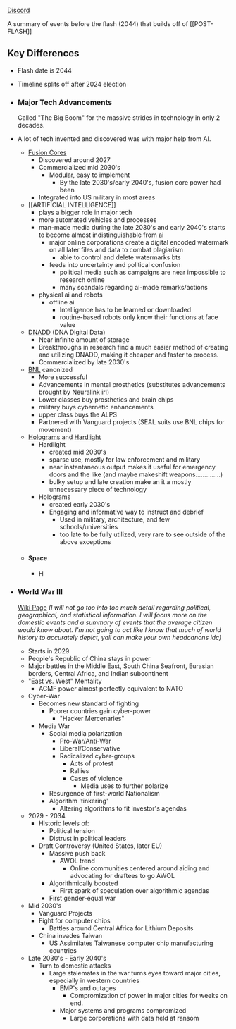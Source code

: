 [Discord](https://discord.com/channels/1270266346743136286/1275199970336702478/1277350538312286248)

A summary of events before the flash (2044) that builds off of [[POST-FLASH]]

## **Key Differences**

- Flash date is 2044
- Timeline splits off after 2024 election

- ### Major Tech Advancements
	Called "The Big Boom" for the massive strides in technology in only 2 decades.

- A lot of tech invented and discovered was with major help from AI.

	- [Fusion Cores](https://after-the-flash-official.fandom.com/wiki/Nuclear_Fusion)
		- Discovered around 2027
		- Commercialized mid 2030's
			- Modular, easy to implement
				- By the late 2030's/early 2040's, fusion core power had been 
		- Integrated into US military in most areas
	- [[ARTIFICIAL INTELLIGENCE]]
		- plays a bigger role in major tech
		- more automated vehicles and processes
		- man-made media during the late 2030's and early 2040's starts to become almost indistinguishable from ai
			- major online corporations create a digital encoded watermark on all later files and data to combat plagiarism
				- able to control and delete watermarks bts
			- feeds into uncertainty and political confusion
				- political media such as campaigns are near impossible to research online
				- many scandals regarding ai-made remarks/actions
		- physical ai and robots
			- offline ai
				- Intelligence has to be learned or downloaded
				- routine-based robots only know their functions at face value
	-  [DNADD](https://en.wikipedia.org/wiki/DNA_digital_data_storage#:~:text=DNA%20digital%20data%20storage%20is,slow%20read%20and%20write%20times.) (DNA Digital Data)
		- Near infinite amount of storage
		- Breakthroughs in research find a much easier method of creating and utilizing DNADD, making it cheaper and faster to process.
		- Commercialized by late 2030's
	- [BNL](https://after-the-flash-official.fandom.com/wiki/Breathe_New_Life) canonized
		- More successful
		- Advancements in mental prosthetics (substitutes advancements brought by Neuralink irl)
		- Lower classes buy prosthetics and brain chips
		- military buys cybernetic enhancements
		- upper class buys the ALPS
		- Partnered with Vanguard projects (SEAL suits use BNL chips for movement)
	- [Holograms](https://after-the-flash-official.fandom.com/wiki/Hologram_Technology?so=search) and [Hardlight](https://after-the-flash-official.fandom.com/wiki/Hardlight)
		- Hardlight
			- created mid 2030's
			- sparse use, mostly for law enforcement and military
			- near instantaneous output makes it useful for emergency doors and the like (and maybe makeshift weapons..............)
			- bulky setup and late creation make an it a mostly unnecessary piece of technology
		- Holograms
			- created early 2030's
			- Engaging and informative way to instruct and debrief
				- Used in military, architecture, and few schools/universities
				- too late to be fully utilized, very rare to see outside of the above exceptions
	- #### Space
		- H

- ### World War III
	
	[Wiki Page](https://after-the-flash-official.fandom.com/wiki/World_War_III?so=search)
	*(I will not go too into too much detail regarding political, geographical, and statistical information. I will focus more on the domestic events and a summary of events that the average citizen would know about. I'm not going to act like I know that much of world history to accurately depict, yall can make your own headcanons idc)*
	
	- Starts in 2029
	- People's Republic of China stays in power
	- Major battles in the Middle East, South China Seafront, Eurasian borders, Central Africa, and Indian subcontinent
	- "East vs. West" Mentality
		- ACMF power almost perfectly equivalent to NATO
	- Cyber-War
		- Becomes new standard of fighting
			- Poorer countries gain cyber-power
				- "Hacker Mercenaries"
		- Media War
			- Social media polarization
				- Pro-War/Anti-War
				- Liberal/Conservative
				- Radicalized cyber-groups
					- Acts of protest
					- Rallies
					- Cases of violence
						- Media uses to further polarize
			- Resurgence of first-world Nationalism
			- Algorithm 'tinkering'
				- Altering algorithms to fit investor's agendas
	- 2029 - 2034
		- Historic levels of:
			- Political tension
			- Distrust in political leaders
		- Draft Controversy (United States, later EU)
			- Massive push back
				- AWOL trend
					- Online communities centered around aiding and advocating for draftees to go AWOL
			- Algorithmically boosted
				- First spark of speculation over algorithmic agendas
			- First gender-equal war
	- Mid 2030's
		- Vanguard Projects 
		- Fight for computer chips
			- Battles around Central Africa for Lithium Deposits
		- China invades Taiwan
			- US Assimilates Taiwanese computer chip manufacturing countries
	- Late 2030's - Early 2040's
		- Turn to domestic attacks
			- Large stalemates in the war turns eyes toward major cities, especially in western countries
				- EMP's and outages
					- Compromization of power in major cities for weeks on end.
				- Major systems and programs compromized
					- Large corporations with data held at ransom